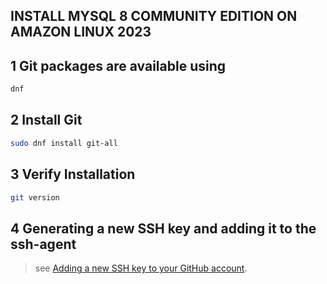 
## INSTALL MYSQL 8 COMMUNITY EDITION ON AMAZON LINUX 2023

## 1 Git packages are available using 
```sh
dnf
```
## 2 Install Git
```sh
sudo dnf install git-all
```

## 3 Verify Installation
```sh
git version
```


## 4 Generating a new SSH key and adding it to the ssh-agent
> see [Adding a new SSH key to your GitHub account](https://github.com/shikomatlala/Linux-Git-Course/blob/main/Generating%20a%20new%20SSH%20key%20and%20adding%20it%20to%20the%20ssh-agent.md).
>

